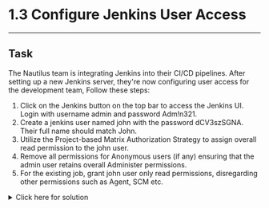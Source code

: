 # 1.3 Configure Jenkins User Access
---
## Task
The Nautilus team is integrating Jenkins into their CI/CD pipelines. After setting up a new Jenkins server, they're now configuring user access for the development team, Follow these steps:

1. Click on the Jenkins button on the top bar to access the Jenkins UI. Login with username admin and password Adm!n321.
2. Create a jenkins user named john with the password dCV3szSGNA. Their full name should match John.
3. Utilize the Project-based Matrix Authorization Strategy to assign overall read permission to the john user.
4. Remove all permissions for Anonymous users (if any) ensuring that the admin user retains overall Administer permissions.
5. For the existing job, grant john user only read permissions, disregarding other permissions such as Agent, SCM etc.
<details>
  <summary>Click here for solution</summary>

  ## Solution
  1. From Dashboard, go to Manage Jenkins > Users > Create User
  2. Create user john with the given password an full name "John"
  3. Install Matrix Authorization strategy plugin in Manage Jenkins > Plugins > available plugins
  4. Restart Jenkins server
  5. Manage Jenkins > Security set Authorization to Project-based Matrix Authorization Strategy
  6. Add user john, set overall permission to Read
  7. Make sure Anonymous users don't have any permission
  8. Go to Dashboard, click on existing project > configure > Enable project-based security
  9. Set Inheritance strategy to "Do not inherit", add user John and grant read permissions
</details>
